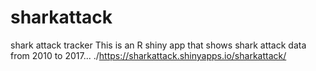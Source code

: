 # sharkattack
shark attack tracker
This is an R shiny app that shows shark attack data from 2010 to 2017...
./https://sharkattack.shinyapps.io/sharkattack/
